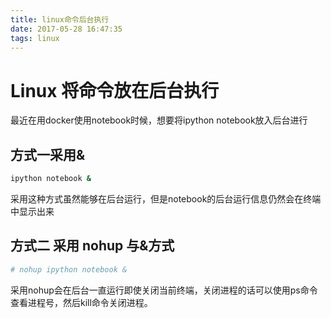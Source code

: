 ```yaml
---
title: linux命令后台执行
date: 2017-05-28 16:47:35
tags: linux
---
```

# Linux 将命令放在后台执行
最近在用docker使用notebook时候，想要将ipython notebook放入后台进行

## 方式一采用&
```bash
ipython notebook &
```
采用这种方式虽然能够在后台运行，但是notebook的后台运行信息仍然会在终端中显示出来

## 方式二 采用 nohup 与&方式
```bash
# nohup ipython notebook &
```
采用nohup会在后台一直运行即使关闭当前终端，关闭进程的话可以使用ps命令查看进程号，然后kill命令关闭进程。
